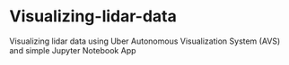 # Visualizing-lidar-data
Visualizing lidar data using Uber  Autonomous Visualization System (AVS) and simple Jupyter  Notebook App
